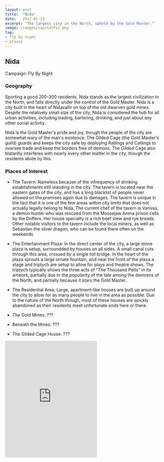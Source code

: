 ```yaml
---
layout: post
title:  "Nida"
date:   2017-01-13
excerpt: "The largest city in the North, upheld by the Gold Master."
image: /images/capitalPic.png
tag:
- fly by night
- places 
---
```


## Nida
Campaign: Fly By Night

### Geography
Sporting a good 200-300 residents, Nida stands as the largest civilization in the North, and falls directly under the control of the Gold Master. Nida is a city built in the heart of Nidavallir on top of the old dwarven gold mines. Despite the relatively small size of the city, Nida is considered the hub for all urban activities, including trading, bartering, drinking, and just about any other social activity.

Nida is the Gold Master's pride and joy, though the people of the city are somewhat wary of the man's existence. The Gilded Cage (the Gold Master's guild) guards and keeps the city safe by deploying Ratlings and Catlings to oversee trade and keep the borders free of demons. The Gilded Cage also blatantly interferes with nearly every other matter in the city, though the residents abide by this.

### Places of Interest
- The Tavern: Nameless because of the infrequency of drinking establishments still standing in the city. The tavern is located near the eastern gates of the city, and has a long blacklist of people never allowed on the premises again due to damages. The tavern is unique in the fact that it is one of the few areas within city limits that does not actually legally belong to Nida. The current chef of the tavern is Varissa, a demon hunter who was rescued from the Moosejaw Arena prison cells by the Drifters. Her house specialty is a rich beef stew and rye breads. Other notable visitors to the tavern include the local miners, as well as Sebastian the silver dragon, who can be found there often on the weekends.

- The Entertainment Plaza: In the direct center of the city, a large stone plaza is setup, surroundded by houses on all sides. A small canal cuts through this area, crossed by a single toll bridge. In the heart of the plaza sprouts a large ornate fountain, and near the front of the plaza a stage and triptych are setup to allow for plays and theatre shows. The triptych typically shows the three acts of "The Thousand Pelts" in its artwork, partially due to the popularity of the tale among the denizens of the North, and partially because it stars the Gold Master.

- The Residential Area: Large, apartment-like houses are built up around the city to allow for as many people to live in the area as possible. Due to the nature of the North though, most of these houses are quickly abandoned as their residents meet unfortunate ends here or there.

- The Gold Mines: ???

- Beneath the Mines: ???

- The Gilded Cage House: ???


<iframe src="https://open.spotify.com/embed/user/isittooshortornotavailable/playlist/6wIODD70QvgphnOsFpyCba" width="300" height="380" frameborder="0" allowtransparency="true" allow="encrypted-media"></iframe>
